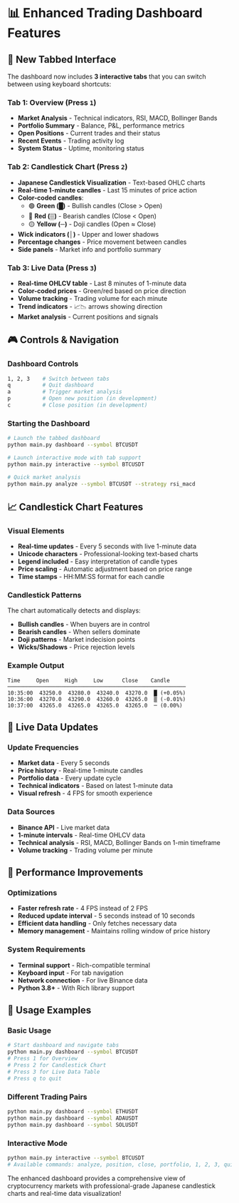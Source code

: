 # 📊 Enhanced Trading Dashboard Features

## 🎯 New Tabbed Interface

The dashboard now includes **3 interactive tabs** that you can switch between using keyboard shortcuts:

### Tab 1: Overview (Press `1`)
- **Market Analysis** - Technical indicators, RSI, MACD, Bollinger Bands
- **Portfolio Summary** - Balance, P&L, performance metrics
- **Open Positions** - Current trades and their status
- **Recent Events** - Trading activity log
- **System Status** - Uptime, monitoring status

### Tab 2: Candlestick Chart (Press `2`)
- **Japanese Candlestick Visualization** - Text-based OHLC charts
- **Real-time 1-minute candles** - Last 15 minutes of price action
- **Color-coded candles**:
  - 🟢 **Green (█)** - Bullish candles (Close > Open)
  - 🔴 **Red (▒)** - Bearish candles (Close < Open)  
  - 🟡 **Yellow (─)** - Doji candles (Open ≈ Close)
- **Wick indicators (│)** - Upper and lower shadows
- **Percentage changes** - Price movement between candles
- **Side panels** - Market info and portfolio summary

### Tab 3: Live Data (Press `3`)
- **Real-time OHLCV table** - Last 8 minutes of 1-minute data
- **Color-coded prices** - Green/red based on price direction
- **Volume tracking** - Trading volume for each minute
- **Trend indicators** - 📈📉 arrows showing direction
- **Market analysis** - Current positions and signals

## 🎮 Controls & Navigation

### Dashboard Controls
```bash
1, 2, 3    # Switch between tabs
q          # Quit dashboard
a          # Trigger market analysis
p          # Open new position (in development)
c          # Close position (in development)
```

### Starting the Dashboard
```bash
# Launch the tabbed dashboard
python main.py dashboard --symbol BTCUSDT

# Launch interactive mode with tab support
python main.py interactive --symbol BTCUSDT

# Quick market analysis
python main.py analyze --symbol BTCUSDT --strategy rsi_macd
```

## 📈 Candlestick Chart Features

### Visual Elements
- **Real-time updates** - Every 5 seconds with live 1-minute data
- **Unicode characters** - Professional-looking text-based charts
- **Legend included** - Easy interpretation of candle types
- **Price scaling** - Automatic adjustment based on price range
- **Time stamps** - HH:MM:SS format for each candle

### Candlestick Patterns
The chart automatically detects and displays:
- **Bullish candles** - When buyers are in control
- **Bearish candles** - When sellers dominate  
- **Doji patterns** - Market indecision points
- **Wicks/Shadows** - Price rejection levels

### Example Output
```
Time     Open     High     Low      Close    Candle
────────────────────────────────────────────────────────
10:35:00  43250.0  43280.0  43240.0  43270.0  █ (+0.05%)
10:36:00  43270.0  43290.0  43260.0  43265.0  ▒ (-0.01%)
10:37:00  43265.0  43265.0  43265.0  43265.0  ─ (0.00%)
```

## 🔄 Live Data Updates

### Update Frequencies
- **Market data** - Every 5 seconds
- **Price history** - Real-time 1-minute candles
- **Portfolio data** - Every update cycle
- **Technical indicators** - Based on latest 1-minute data
- **Visual refresh** - 4 FPS for smooth experience

### Data Sources
- **Binance API** - Live market data
- **1-minute intervals** - Real-time OHLCV data
- **Technical analysis** - RSI, MACD, Bollinger Bands on 1-min timeframe
- **Volume tracking** - Trading volume per minute

## 🚀 Performance Improvements

### Optimizations
- **Faster refresh rate** - 4 FPS instead of 2 FPS
- **Reduced update interval** - 5 seconds instead of 10 seconds
- **Efficient data handling** - Only fetches necessary data
- **Memory management** - Maintains rolling window of price history

### System Requirements
- **Terminal support** - Rich-compatible terminal
- **Keyboard input** - For tab navigation
- **Network connection** - For live Binance data
- **Python 3.8+** - With Rich library support

## 📱 Usage Examples

### Basic Usage
```bash
# Start dashboard and navigate tabs
python main.py dashboard --symbol BTCUSDT
# Press 1 for Overview
# Press 2 for Candlestick Chart  
# Press 3 for Live Data Table
# Press q to quit
```

### Different Trading Pairs
```bash
python main.py dashboard --symbol ETHUSDT
python main.py dashboard --symbol ADAUSDT
python main.py dashboard --symbol SOLUSDT
```

### Interactive Mode
```bash
python main.py interactive --symbol BTCUSDT
# Available commands: analyze, position, close, portfolio, 1, 2, 3, quit
```

The enhanced dashboard provides a comprehensive view of cryptocurrency markets with professional-grade Japanese candlestick charts and real-time data visualization!